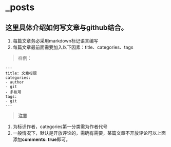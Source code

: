 # _posts
## 这里具体介绍如何写文章与github结合。
1. 每篇文章务必采用markdown标记语言编写
2. 每篇文章最前面需要加入以下因素：title、categories、tags
> 样例：
```
---
title: 文章标题
categories:
- author
- git
- 多帐号
tags:
- git
---
```

> **注意** 
1. 为标识作者，categories第一分类需为作者代号
2. 一般情况下，默认是开放评论的，需确有需要，某篇文章不开放评论可以上面添加**comments: true**即可。
